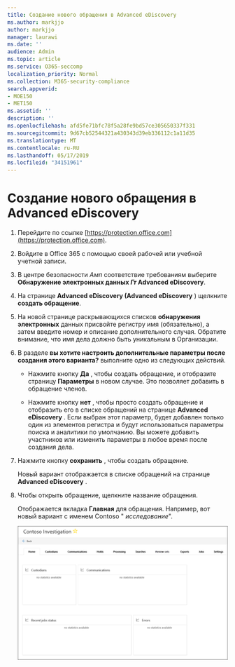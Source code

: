```yaml
---
title: Создание нового обращения в Advanced eDiscovery
ms.author: markjjo
author: markjjo
manager: laurawi
ms.date: ''
audience: Admin
ms.topic: article
ms.service: O365-seccomp
localization_priority: Normal
ms.collection: M365-security-compliance
search.appverid:
- MOE150
- MET150
ms.assetid: ''
description: ''
ms.openlocfilehash: afd5fe71bfc78f5a28fe9bd57ce305650337f331
ms.sourcegitcommit: 9d67cb52544321a430343d39eb336112c1a11d35
ms.translationtype: MT
ms.contentlocale: ru-RU
ms.lasthandoff: 05/17/2019
ms.locfileid: "34151961"
---
```

# <a name="create-a-new-case-in-advanced-ediscovery"></a>Создание нового обращения в Advanced eDiscovery  

1. Перейдите по ссылке [https://protection.office.com](https://protection.office.com).
    
2. Войдите в Office 365 с помощью своей рабочей или учебной учетной записи.
    
3. В центре безопасности _Амп_ соответствие требованиям выберите **Обнаружение электронных данных _Гт_ Advanced eDiscovery**.
 
4. На странице **Advanced eDiscovery (Advanced eDiscovery** ) щелкните **создать обращение**.
    
5. На новой странице раскрывающихся списков **обнаружения электронных** данных присвойте регистру имя (обязательно), а затем введите номер и описание дополнительного случая. Обратите внимание, что имя дела должно быть уникальным в Организации.

6. В разделе **вы хотите настроить дополнительные параметры после создания этого варианта?** выполните одно из следующих действий.

    - Нажмите кнопку **Да** , чтобы создать обращение, и отобразите страницу **Параметры** в новом случае. Это позволяет добавить в обращение членов.
    
    - Нажмите кнопку **нет** , чтобы просто создать обращение и отобразить его в списке обращений на странице **Advanced eDiscovery** . Если выбран этот параметр, будет добавлен только один из элементов регистра и будут использоваться параметры поиска и аналитики по умолчанию. Вы можете добавить участников или изменить параметры в любое время после создания дела.

7. Нажмите кнопку **сохранить** , чтобы создать обращение.

    Новый вариант отображается в списке обращений на странице **Advanced eDiscovery** . 

8. Чтобы открыть обращение, щелкните название обращения. 

    Отображается вкладка **Главная** для обращения. Например, вот новый вариант с именем Contoso " *исследование*".

    ![Вкладка "Главная" для нового случая в Advanced eDiscovery](../media/newAeDcase.png)
